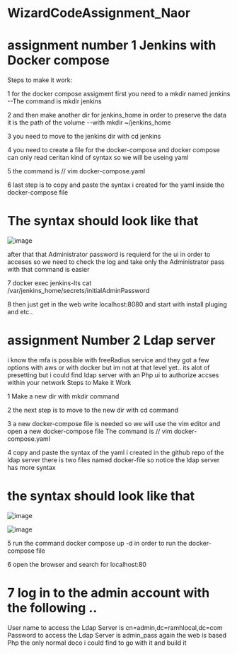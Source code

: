 # WizardCodeAssignment_Naor
# assignment number 1 Jenkins with Docker compose 
Steps to make it work:

1  for the docker compose assigment first you need to a mkdir named jenkins  --The command is mkdir jenkins

   2 and then make another dir for jenkins_home in order to preserve the data it is the path of the volume --with mkdir ~/jenkins_home

   3 you need to move to the jenkins dir with cd jenkins

   4 you need to create a file for the docker-compose and docker compose can only read ceritan kind of syntax so we will be useing yaml

5 the command is // vim docker-compose.yaml 

6 last step is to copy and paste the syntax i created for the yaml inside the docker-compose file 

# The syntax should look like that


![image](https://user-images.githubusercontent.com/105611672/202925104-4386af14-b3ac-42bd-8982-f6eb51eb08c9.png)




after that that Administrator password is requierd for the ui in order to acceses so we need to check the log and take only the Administrator pass with that command is easier

 7 docker exec jenkins-lts cat /var/jenkins_home/secrets/initialAdminPassword

 8 then just get in the web write localhost:8080 and start with install pluging and etc..




# assignment Number 2 Ldap server 

 i know the mfa is possible with freeRadius service and they got a few options with aws or with docker but im not at that level yet.. its alot of presetting
 but i could find ldap server with an Php ui to authorize accses within your network 
 Steps to Make it Work
 
 1 Make a new dir with mkdir command
 
 2 the next step is to move to the new dir with cd command
 
 
 3 a new docker-compose file is needed so we will use the vim editor and open a new docker-compose file The command is // vim docker-compose.yaml
 
 4 copy and paste the syntax of the yaml i created in the github repo of the ldap server there is two files named docker-file so notice the ldap server has more syntax
 
 # the syntax should look like that
 
 ![image](https://user-images.githubusercontent.com/105611672/202928147-cfd466d3-a350-4633-b042-d8fe45f1f7d0.png)

 ![image](https://user-images.githubusercontent.com/105611672/202928173-b82003de-e72a-4b75-939b-01d3cc783582.png)

 5 run the command docker compose up -d  in order to run the docker-compose file
 
 6 open the browser and search for localhost:80
 
 # 7 log in to the admin account with the following .. 
 
 User name to access the Ldap Server is cn=admin,dc=ramhlocal,dc=com  
 Password to access the Ldap Server is admin_pass
 again the web is based Php the only normal doco i could find to go with it and build it 
